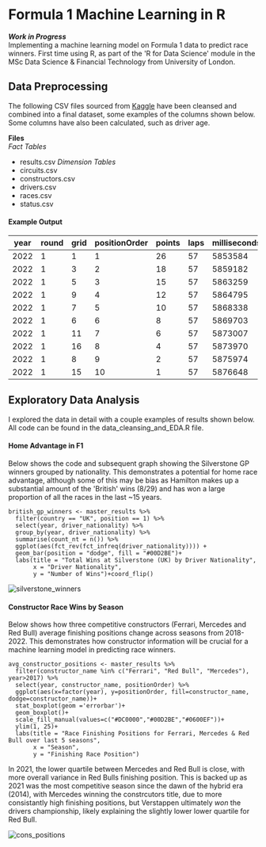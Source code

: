 
# Formula 1 Machine Learning in R

***Work in Progress*** \
Implementing a machine learning model on Formula 1 data to predict race winners. First time using R, as part of the 'R for Data Science' module in the MSc Data Science & Financial Technology from University of London.

## Data Preprocessing
The following CSV files sourced from [Kaggle](https://www.kaggle.com/datasets/rohanrao/formula-1-world-championship-1950-2020) have been cleansed and combined into a final dataset, some examples of the columns shown below. Some columns have also been calculated, such as driver age.

**Files** \
*Fact Tables*
- results.csv
*Dimension Tables*
- circuits.csv
- constructors.csv
- drivers.csv
- races.csv
- status.csv

#### Example Output

| year | round | grid | positionOrder | points | laps | milliseconds | fastestLap | fastestLapSpeed | driverRef       | driver_nationality | driver_age | constructor_name | circuitRef |
| ---- | ----- | ---- | ------------- | ------ | ---- | ------------ | ---------- | --------------- | --------------- | ------------------ | ---------- | ---------------- | ---------- |
| 2022 | 1     | 1    | 1             | 26     | 57   | 5853584      | 51         | 206.018         | leclerc         | Monegasque         | 24         | Ferrari          | bahrain    |
| 2022 | 1     | 3    | 2             | 18     | 57   | 5859182      | 52         | 203.501         | sainz           | Spanish            | 27         | Ferrari          | bahrain    |
| 2022 | 1     | 5    | 3             | 15     | 57   | 5863259      | 53         | 202.469         | hamilton        | British            | 37         | Mercedes         | bahrain    |
| 2022 | 1     | 9    | 4             | 12     | 57   | 5864795      | 56         | 202.313         | russell         | British            | 24         | Mercedes         | bahrain    |
| 2022 | 1     | 7    | 5             | 10     | 57   | 5868338      | 53         | 201.641         | kevin_magnussen | Danish             | 29         | Haas F1 Team     | bahrain    |
| 2022 | 1     | 6    | 6             | 8      | 57   | 5869703      | 53         | 201.691         | bottas          | Finnish            | 32         | Alfa Romeo       | bahrain    |
| 2022 | 1     | 11   | 7             | 6      | 57   | 5873007      | 53         | 200.63          | ocon            | French             | 25         | Alpine F1 Team   | bahrain    |
| 2022 | 1     | 16   | 8             | 4      | 57   | 5873970      | 53         | 200.642         | tsunoda         | Japanese           | 21         | AlphaTauri       | bahrain    |
| 2022 | 1     | 8    | 9             | 2      | 57   | 5875974      | 44         | 201.412         | alonso          | Spanish            | 40         | Alpine F1 Team   | bahrain    |
| 2022 | 1     | 15   | 10            | 1      | 57   | 5876648      | 39         | 201.512         | zhou            | Chinese            | 22         | Alfa Romeo       | bahrain    |

## Exploratory Data Analysis
I explored the data in detail with a couple examples of results shown below. All code can be found in the data_cleansing_and_EDA.R file.

#### Home Advantage in F1
Below shows the code and subsequent graph showing the Silverstone GP winners grouped by nationality. This demonstrates a potential for home race advantage, although some of this may be bias as Hamilton makes up a substantial amount of the 'British' wins (8/29) and has won a large proportion of all the races in the last ~15 years.

```
british_gp_winners <- master_results %>%
  filter(country == "UK", position == 1) %>%
  select(year, driver_nationality) %>% 
  group_by(year, driver_nationality) %>%
  summarise(count_nt = n()) %>% 
  ggplot(aes(fct_rev(fct_infreq(driver_nationality)))) +
  geom_bar(position = "dodge", fill = "#00D2BE")+
  labs(title = "Total Wins at Silverstone (UK) by Driver Nationality",
       x = "Driver Nationality",
       y = "Number of Wins")+coord_flip()
```

![silverstone_winners](https://github.com/joemarron/formula-1-machine-learning/blob/main/EDA_silverstone_winners.png)

#### Constructor Race Wins by Season
Below shows how three competitive constructors (Ferrari, Mercedes and Red Bull) average finishing positions change across seasons from 2018-2022. This demonstrates how constructor information will be crucial for a machine learning model in predicting race winners.

```
avg_constructor_positions <- master_results %>% 
  filter(constructor_name %in% c("Ferrari", "Red Bull", "Mercedes"), year>2017) %>%
  select(year, constructor_name, positionOrder) %>% 
  ggplot(aes(x=factor(year), y=positionOrder, fill=constructor_name, dodge=constructor_name))+
  stat_boxplot(geom ='errorbar')+
  geom_boxplot()+
  scale_fill_manual(values=c("#DC0000","#00D2BE","#0600EF"))+
  ylim(1, 25)+
  labs(title = "Race Finishing Positions for Ferrari, Mercedes & Red Bull over last 5 seasons",
       x = "Season",
       y = "Finishing Race Position")
```

In 2021, the lower quartile between Mercedes and Red Bull is close, with more overall variance in Red Bulls finishing position. This is backed up as 2021 was the most competitive season since the dawn of the hybrid era (2014), with Mercedes winning the constrcutors title, due to more consistantly high finishing positions, but Verstappen ultimately *won* the drivers championship, likely explaining the slightly lower lower quartile for Red Bull.

![cons_positions](https://github.com/joemarron/formula-1-machine-learning/blob/main/EDA_avg_constructor_wins.png)


